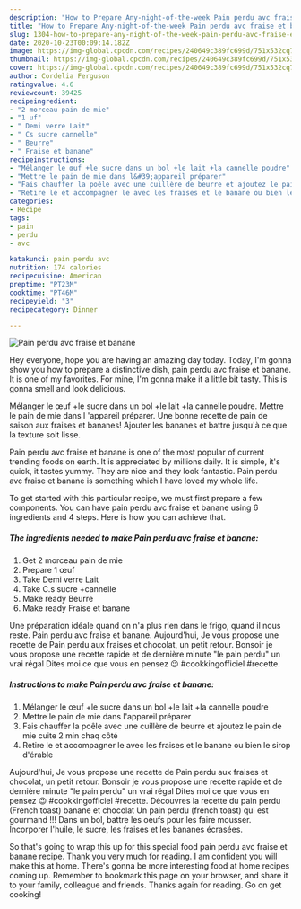 ```yaml
---
description: "How to Prepare Any-night-of-the-week Pain perdu avc fraise et banane"
title: "How to Prepare Any-night-of-the-week Pain perdu avc fraise et banane"
slug: 1304-how-to-prepare-any-night-of-the-week-pain-perdu-avc-fraise-et-banane
date: 2020-10-23T00:09:14.182Z
image: https://img-global.cpcdn.com/recipes/240649c389fc699d/751x532cq70/pain-perdu-avc-fraise-et-banane-photo-principale-de-la-recette.jpg
thumbnail: https://img-global.cpcdn.com/recipes/240649c389fc699d/751x532cq70/pain-perdu-avc-fraise-et-banane-photo-principale-de-la-recette.jpg
cover: https://img-global.cpcdn.com/recipes/240649c389fc699d/751x532cq70/pain-perdu-avc-fraise-et-banane-photo-principale-de-la-recette.jpg
author: Cordelia Ferguson
ratingvalue: 4.6
reviewcount: 39425
recipeingredient:
- "2 morceau pain de mie"
- "1 uf"
- " Demi verre Lait"
- " Cs sucre cannelle"
- " Beurre"
- " Fraise et banane"
recipeinstructions:
- "Mélanger le œuf +le sucre dans un bol +le lait +la cannelle poudre"
- "Mettre le pain de mie dans l&#39;appareil préparer"
- "Fais chauffer la poêle avec une cuillère de beurre et ajoutez le pain de mie cuite 2 min chaq côté"
- "Retire le et accompagner le avec les fraises et le banane ou bien le sirop d&#39;érable"
categories:
- Recipe
tags:
- pain
- perdu
- avc

katakunci: pain perdu avc 
nutrition: 174 calories
recipecuisine: American
preptime: "PT23M"
cooktime: "PT46M"
recipeyield: "3"
recipecategory: Dinner

---
```



![Pain perdu avc fraise et banane](https://img-global.cpcdn.com/recipes/240649c389fc699d/751x532cq70/pain-perdu-avc-fraise-et-banane-photo-principale-de-la-recette.jpg)

Hey everyone, hope you are having an amazing day today. Today, I'm gonna show you how to prepare a distinctive dish, pain perdu avc fraise et banane. It is one of my favorites. For mine, I'm gonna make it a little bit tasty. This is gonna smell and look delicious.

Mélanger le œuf +le sucre dans un bol +le lait +la cannelle poudre. Mettre le pain de mie dans l &#39;appareil préparer. Une bonne recette de pain de saison aux fraises et bananes! Ajouter les bananes et battre jusqu&#39;à ce que la texture soit lisse.

Pain perdu avc fraise et banane is one of the most popular of current trending foods on earth. It is appreciated by millions daily. It is simple, it's quick, it tastes yummy. They are nice and they look fantastic. Pain perdu avc fraise et banane is something which I have loved my whole life.


To get started with this particular recipe, we must first prepare a few components. You can have pain perdu avc fraise et banane using 6 ingredients and 4 steps. Here is how you can achieve that.

<!--inarticleads1-->

##### The ingredients needed to make Pain perdu avc fraise et banane:

1. Get 2 morceau pain de mie
1. Prepare 1 œuf
1. Take  Demi verre Lait
1. Take  C.s sucre +cannelle
1. Make ready  Beurre
1. Make ready  Fraise et banane


Une préparation idéale quand on n&#39;a plus rien dans le frigo, quand il nous reste. Pain perdu avc fraise et banane. Aujourd&#39;hui, Je vous propose une recette de Pain perdu aux fraises et chocolat, un petit retour. Bonsoir je vous propose une recette rapide et de dernière minute &#34;le pain perdu&#34; un vrai régal Dites moi ce que vous en pensez 😉 #cookkingofficiel #recette. 

<!--inarticleads2-->

##### Instructions to make Pain perdu avc fraise et banane:

1. Mélanger le œuf +le sucre dans un bol +le lait +la cannelle poudre
1. Mettre le pain de mie dans l&#39;appareil préparer
1. Fais chauffer la poêle avec une cuillère de beurre et ajoutez le pain de mie cuite 2 min chaq côté
1. Retire le et accompagner le avec les fraises et le banane ou bien le sirop d&#39;érable


Aujourd&#39;hui, Je vous propose une recette de Pain perdu aux fraises et chocolat, un petit retour. Bonsoir je vous propose une recette rapide et de dernière minute &#34;le pain perdu&#34; un vrai régal Dites moi ce que vous en pensez 😉 #cookkingofficiel #recette. Découvres la recette du pain perdu (French toast) banane et chocolat Un pain perdu (french toast) qui est gourmand !!! Dans un bol, battre les oeufs pour les faire mousser. Incorporer l&#39;huile, le sucre, les fraises et les bananes écrasées. 

So that's going to wrap this up for this special food pain perdu avc fraise et banane recipe. Thank you very much for reading. I am confident you will make this at home. There's gonna be more interesting food at home recipes coming up. Remember to bookmark this page on your browser, and share it to your family, colleague and friends. Thanks again for reading. Go on get cooking!
